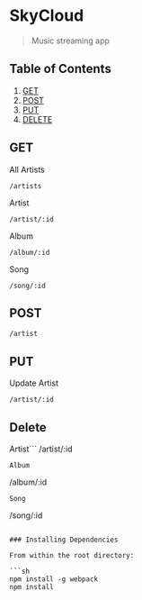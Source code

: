# SkyCloud

> Music streaming app

## Table of Contents

1. [GET](#get)
2. [POST](#post)
3. [PUT](#put)
4. [DELETE](#development)

## GET

All Artists
```
/artists
```
Artist
```
/artist/:id
```
Album
```
/album/:id
```
Song
```
/song/:id
```

## POST

```
/artist
```
## PUT
Update Artist
```
/artist/:id
```
## Delete
Artist```
/artist/:id
```
Album
```
/album/:id
```
Song
```
/song/:id
```

### Installing Dependencies

From within the root directory:

```sh
npm install -g webpack
npm install
```

